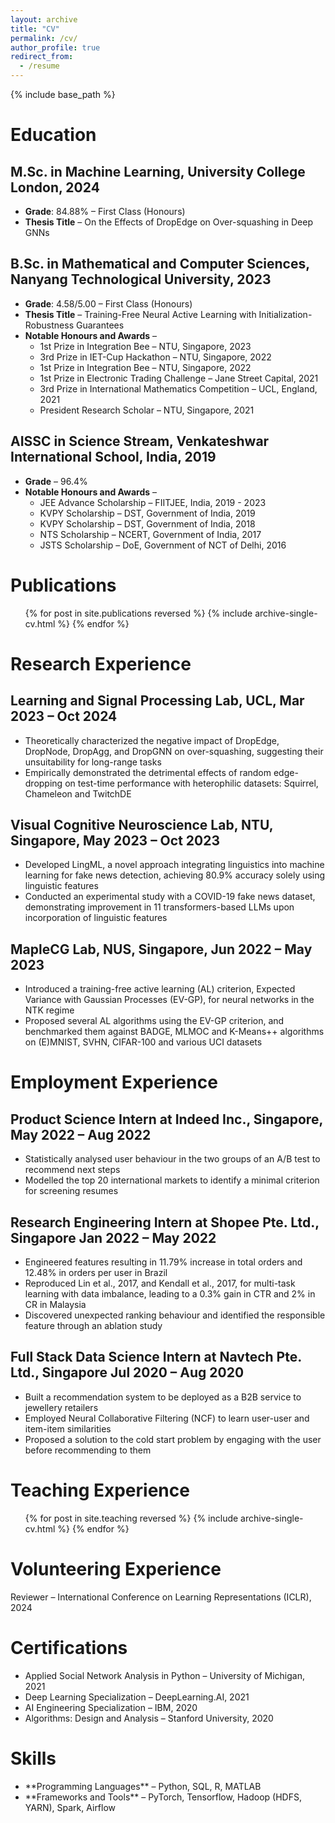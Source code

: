 ```yaml
---
layout: archive
title: "CV"
permalink: /cv/
author_profile: true
redirect_from:
  - /resume
---
```


{% include base_path %}

Education
======

M.Sc. in Machine Learning, University College London, 2024
------

* **Grade**: 84.88% &ndash; First Class (Honours)
* **Thesis Title** &ndash; On the Effects of DropEdge on Over-squashing in Deep GNNs
  
B.Sc. in Mathematical and Computer Sciences, Nanyang Technological University, 2023
------

* **Grade**: 4.58/5.00 &ndash; First Class (Honours)
* **Thesis Title** &ndash; Training-Free Neural Active Learning with Initialization-Robustness Guarantees
* **Notable Honours and Awards** &ndash;
  * 1st Prize in Integration Bee &ndash; NTU, Singapore, 2023
  * 3rd Prize in IET-Cup Hackathon &ndash; NTU, Singapore, 2022
  * 1st Prize in Integration Bee &ndash; NTU, Singapore, 2022
  * 1st Prize in Electronic Trading Challenge &ndash; Jane Street Capital, 2021
  * 3rd Prize in International Mathematics Competition &ndash; UCL, England, 2021
  * President Research Scholar &ndash; NTU, Singapore, 2021

AISSC in Science Stream, Venkateshwar International School, India, 2019
------

* **Grade** &ndash; 96.4%
* **Notable Honours and Awards** &ndash;
  * JEE Advance Scholarship &ndash; FIITJEE, India, 2019 - 2023
  * KVPY Scholarship &ndash; DST, Government of India, 2019
  * KVPY Scholarship &ndash; DST, Government of India, 2018
  * NTS Scholarship &ndash; NCERT, Government of India, 2017
  * JSTS Scholarship &ndash; DoE, Government of NCT of Delhi, 2016

Publications
======

<ul>{% for post in site.publications reversed %}
  {% include archive-single-cv.html %}
{% endfor %}</ul>

Research Experience
======

Learning and Signal Processing Lab, UCL, Mar 2023 &ndash; Oct 2024
------

<ul>
  <li>Theoretically characterized the negative impact of DropEdge, DropNode, DropAgg, and DropGNN on over-squashing, suggesting their unsuitability for long-range tasks</li>
  <li>Empirically demonstrated the detrimental effects of random edge-dropping on test-time performance with heterophilic datasets: Squirrel, Chameleon and TwitchDE</li>
</ul>

Visual Cognitive Neuroscience Lab, NTU, Singapore, May 2023 &ndash; Oct 2023
------

<ul>
  <li>Developed LingML, a novel approach integrating linguistics into machine learning for fake news detection, achieving 80.9% accuracy solely using linguistic features</li>
  <li>Conducted an experimental study with a COVID-19 fake news dataset, demonstrating improvement in 11 transformers-based LLMs upon incorporation of linguistic features</li>
</ul>

MapleCG Lab, NUS, Singapore, Jun 2022 &ndash; May 2023
------

<ul>
  <li>Introduced a training-free active learning (AL) criterion, Expected Variance with Gaussian Processes (EV-GP), for neural networks in the NTK regime</li>
  <li>Proposed several AL algorithms using the EV-GP criterion, and benchmarked them against BADGE, MLMOC and K-Means++ algorithms on (E)MNIST, SVHN, CIFAR-100 and various UCI datasets</li>
</ul>

Employment Experience
======

Product Science Intern at Indeed Inc., Singapore, May 2022 &ndash; Aug 2022
------

<ul>
  <li>Statistically analysed user behaviour in the two groups of an A/B test to recommend next steps</li>
  <li>Modelled the top 20 international markets to identify a minimal criterion for screening resumes</li>
</ul>

Research Engineering Intern at Shopee Pte. Ltd., Singapore Jan 2022 &ndash; May 2022
------

<ul>
  <li>Engineered features resulting in 11.79% increase in total orders and 12.48% in orders per user in Brazil</li>
  <li>Reproduced Lin et al., 2017, and Kendall et al., 2017, for multi-task learning with data imbalance, leading to a 0.3% gain in CTR and 2% in CR in Malaysia</li>
  <li>Discovered unexpected ranking behaviour and identified the responsible feature through an ablation study</li>
</ul>

Full Stack Data Science Intern at Navtech Pte. Ltd., Singapore Jul 2020 &ndash; Aug 2020
------

<ul>
  <li>Built a recommendation system to be deployed as a B2B service to jewellery retailers</li>
  <li>Employed Neural Collaborative Filtering (NCF) to learn user-user and item-item similarities</li>
  <li>Proposed a solution to the cold start problem by engaging with the user before recommending to them</li>
</ul>

Teaching Experience
======

<ul>{% for post in site.teaching reversed %}
  {% include archive-single-cv.html %}
{% endfor %}</ul>
  
Volunteering Experience
======

Reviewer &ndash; International Conference on Learning Representations (ICLR), 2024

Certifications
======

<ul>
  <li>Applied Social Network Analysis in Python &ndash; University of Michigan, 2021</li>
  <li>Deep Learning Specialization &ndash; DeepLearning.AI, 2021</li>
  <li>AI Engineering Specialization &ndash; IBM, 2020</li>
  <li>Algorithms: Design and Analysis &ndash; Stanford University, 2020</li>
</ul>

Skills
======

<ul>
  <li>**Programming Languages** &ndash; Python, SQL, R, MATLAB</li>
  <li>**Frameworks and Tools** &ndash; PyTorch, Tensorflow, Hadoop (HDFS, YARN), Spark, Airflow</li>
</ul>